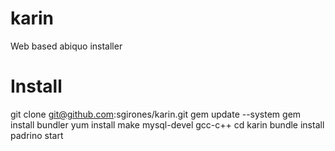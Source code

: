 karin
=====

Web based abiquo installer

Install
=======

git clone git@github.com:sgirones/karin.git
gem update --system
gem install bundler
yum install make mysql-devel gcc-c++
cd karin
bundle install
padrino start

